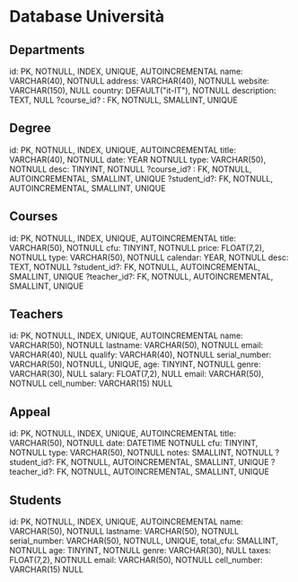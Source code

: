 <!-- Consegna

Modellizzare la struttura di una tabella per memorizzare tutti i dati riguardanti una università:

- sono presenti diversi Dipartimenti (es.: Lettere e Filosofia, Matematica, Ingegneria ecc.);
- ogni Dipartimento offre più Corsi di Laurea (es.: Civiltà e Letterature Classiche, Informatica, Ingegneria Elettronica ecc..)
- ogni Corso di Laurea prevede diversi Corsi (es.: Letteratura Latina, Sistemi Operativi 1, Analisi Matematica 2 ecc.);
- ogni Corso può essere tenuto da diversi Insegnanti;
- ogni Corso prevede più appelli d'Esame;
- ogni Studente è iscritto ad un solo Corso di Laurea;
- ogni Studente può iscriversi a più appelli di Esame;

- per ogni appello d'Esame a cui lo Studente ha partecipato, è necessario memorizzare il voto ottenuto, anche se non sufficiente Pensiamo a quali entità (tabelle) creare per il nostro database e cerchiamo poi di stabilirne le relazioni. -->

# Database Università

## Departments <!--sono presenti diversi Dipartimenti (es.: Lettere e Filosofia, Matematica, Ingegneria ecc.); -->

id: PK, NOTNULL, INDEX, UNIQUE, AUTOINCREMENTAL
name: VARCHAR(40), NOTNULL
address: VARCHAR(40), NOTNULL
website: VARCHAR(150), NULL
country: DEFAULT("it-IT"), NOTNULL
description: TEXT, NULL
?course_id? : FK, NOTNULL, SMALLINT, UNIQUE

## Degree <!-- ogni Dipartimento offre più Corsi di Laurea (es.: Civiltà e Letterature Classiche, Informatica, Ingegneria Elettronica ecc..) -->

id: PK, NOTNULL, INDEX, UNIQUE, AUTOINCREMENTAL
title: VARCHAR(40), NOTNULL
date: YEAR NOTNULL
type: VARCHAR(50), NOTNULL
desc: TINYINT, NOTNULL
?course_id? : FK, NOTNULL, AUTOINCREMENTAL, SMALLINT, UNIQUE
?student_id?: FK, NOTNULL, AUTOINCREMENTAL, SMALLINT, UNIQUE

## Courses <!-- ogni Corso di Laurea prevede diversi Corsi (es.: Letteratura Latina, Sistemi Operativi 1, Analisi Matematica 2 ecc.) -->

id: PK, NOTNULL, INDEX, UNIQUE, AUTOINCREMENTAL
title: VARCHAR(50), NOTNULL
cfu: TINYINT, NOTNULL
price: FLOAT(7,2), NOTNULL
type: VARCHAR(50), NOTNULL
calendar: YEAR, NOTNULL
desc: TEXT, NOTNULL
?student_id?: FK, NOTNULL, AUTOINCREMENTAL, SMALLINT, UNIQUE
?teacher_id?: FK, NOTNULL, AUTOINCREMENTAL, SMALLINT, UNIQUE

## Teachers <!-- ogni Corso può essere tenuto da diversi Insegnanti; -->

id: PK, NOTNULL, INDEX, UNIQUE, AUTOINCREMENTAL
name: VARCHAR(50), NOTNULL
lastname: VARCHAR(50), NOTNULL
email: VARCHAR(40), NULL
qualify: VARCHAR(40), NOTNULL
serial_number: VARCHAR(50), NOTNULL, UNIQUE,
age: TINYINT, NOTNULL
genre: VARCHAR(30), NULL
salary: FLOAT(7,2), NULL
email: VARCHAR(50), NOTNULL
cell_number: VARCHAR(15) NULL

## Appeal <!-- ogni Studente può iscriversi a più appelli di Esame -->

id: PK, NOTNULL, INDEX, UNIQUE, AUTOINCREMENTAL
title: VARCHAR(50), NOTNULL
date: DATETIME NOTNULL
cfu: TINYINT, NOTNULL
type: VARCHAR(50), NOTNULL
notes: SMALLINT, NOTNULL
?student_id?: FK, NOTNULL, AUTOINCREMENTAL, SMALLINT, UNIQUE
?teacher_id?: FK, NOTNULL, AUTOINCREMENTAL, SMALLINT, UNIQUE

## Students <!-- ogni Studente -->

id: PK, NOTNULL, INDEX, UNIQUE, AUTOINCREMENTAL
name: VARCHAR(50), NOTNULL
lastname: VARCHAR(50), NOTNULL
serial_number: VARCHAR(50), NOTNULL, UNIQUE,
total_cfu: SMALLINT, NOTNULL
age: TINYINT, NOTNULL
genre: VARCHAR(30), NULL
taxes: FLOAT(7,2), NOTNULL
email: VARCHAR(50), NOTNULL
cell_number: VARCHAR(15) NULL
